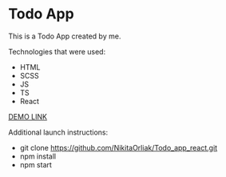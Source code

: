 # Todo App

This is a Todo App created by me.

Technologies that were used:
- HTML
- SCSS
- JS
- TS
- React

[DEMO LINK](https://NikitaOrliak.github.io/Todo_app_react/)

Additional launch instructions:
- git clone https://github.com/NikitaOrliak/Todo_app_react.git
- npm install
- npm start

